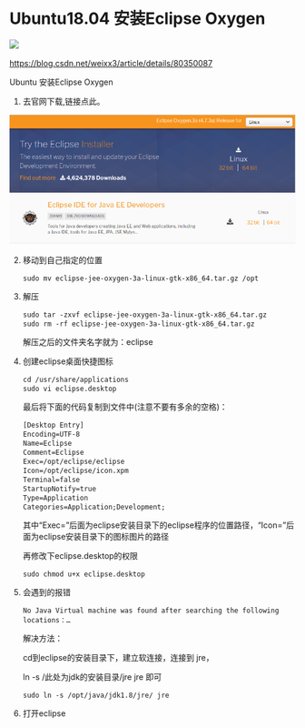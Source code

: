 # Ubuntu18.04 安装Eclipse Oxygen

<img src="http://upload-images.jianshu.io/upload_images/15675864-952291e89189c8a8.jpg">

https://blog.csdn.net/weixx3/article/details/80350087

Ubuntu 安装Eclipse Oxygen

1. 去官网下载,链接点此。

<img src='./imgs/image018.png'>



2. 移动到自己指定的位置

   ```shell
   sudo mv eclipse-jee-oxygen-3a-linux-gtk-x86_64.tar.gz /opt
   ```



3. 解压

   ``` shell
   sudo tar -zxvf eclipse-jee-oxygen-3a-linux-gtk-x86_64.tar.gz  
   sudo rm -rf eclipse-jee-oxygen-3a-linux-gtk-x86_64.tar.gz 
   ```

   解压之后的文件夹名字就为：eclipse 

 

4. 创建eclipse桌面快捷图标

   ``` shell
   cd /usr/share/applications
   sudo vi eclipse.desktop
   ```

   最后将下面的代码复制到文件中(注意不要有多余的空格)：

   ``` shell
   [Desktop Entry]
   Encoding=UTF-8
   Name=Eclipse
   Comment=Eclipse
   Exec=/opt/eclipse/eclipse
   Icon=/opt/eclipse/icon.xpm
   Terminal=false
   StartupNotify=true
   Type=Application
   Categories=Application;Development;
   ```

   其中“Exec=”后面为eclipse安装目录下的eclipse程序的位置路径，“Icon=”后面为eclipse安装目录下的图标图片的路径

   再修改下eclipse.desktop的权限

   ``` shell
   sudo chmod u+x eclipse.desktop
   ```


5. 会遇到的报错

   ``` shell
   No Java Virtual machine was found after searching the following locations：… 
   ```

   解决方法： 

   cd到eclipse的安装目录下，建立软连接，连接到 jre， 

   ln -s /此处为jdk的安装目录/jre jre 即可

   ``` shell
   sudo ln -s /opt/java/jdk1.8/jre/ jre
   ```


6. 打开eclipse